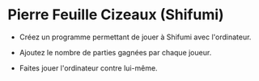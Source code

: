 # Pierre Feuille Cizeaux (Shifumi)

- Créez un programme permettant de jouer à Shifumi avec l'ordinateur.

- Ajoutez le nombre de parties gagnées par chaque joueur.

- Faites jouer l'ordinateur contre lui-même.
